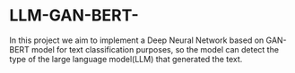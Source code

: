 # LLM-GAN-BERT-
In this project we aim to implement a Deep Neural Network based on GAN-BERT model for text classification purposes, so the model can detect the type of the large language model(LLM) that generated the text. 

